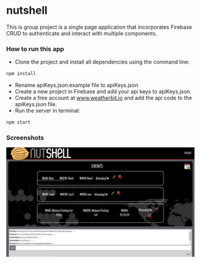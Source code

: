 # nutshell
This is group project is a single page application that incorporates Firebase CRUD to authenticate and interact with multiple components. 

### How to run this app
* Clone the project and install all dependencies using the command line:
```sh
npm install
```
* Rename apiKeys.json.example file to apiKeys.json
* Create a new project in Firebase and add your api keys to apiKeys.json. 
* Create a free account at www.weatherbit.io and add the api code to the apiKeys.json file. 
* Run the server in terminal:
```sh
npm start
```

### Screenshots

![homepage](./src/images/screenshot.png)